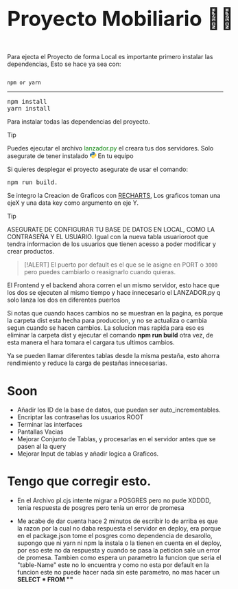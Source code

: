 
<h1 style="line-height:2; font-size: clamp(3rem,2rem,3rem);white-space: nowrap">Proyecto Mobiliario 👨‍💻</h1>

<p>Para ejecta el Proyecto de forma Local es importante primero instalar las dependencias, Esto se hace ya sea con:  </p>

<code>
npm or yarn
</code> 
<hr>

<pre>npm install 
yarn install
</pre>

Para instalar todas las dependencias del proyecto.



> [!TIP]
> Puedes ejecutar el archivo <span style="color:green; Este">lanzador.py</span> el creara tus dos servidores.
Solo asegurate de tener instalado <span>
<svg xmlns="http://www.w3.org/2000/svg" width="15" height="15" fill="none" viewBox="16 16 32 32"><path fill="url(#a)" d="M31.885 16c-8.124 0-7.617 3.523-7.617 3.523l.01 3.65h7.752v1.095H21.197S16 23.678 16 31.876c0 8.196 4.537 7.906 4.537 7.906h2.708v-3.804s-.146-4.537 4.465-4.537h7.688s4.32.07 4.32-4.175v-7.019S40.374 16 31.885 16zm-4.275 2.454a1.394 1.394 0 1 1 0 2.79 1.393 1.393 0 0 1-1.395-1.395c0-.771.624-1.395 1.395-1.395z"/><path fill="url(#b)" d="M32.115 47.833c8.124 0 7.617-3.523 7.617-3.523l-.01-3.65H31.97v-1.095h10.832S48 40.155 48 31.958c0-8.197-4.537-7.906-4.537-7.906h-2.708v3.803s.146 4.537-4.465 4.537h-7.688s-4.32-.07-4.32 4.175v7.019s-.656 4.247 7.833 4.247zm4.275-2.454a1.393 1.393 0 0 1-1.395-1.395 1.394 1.394 0 1 1 1.395 1.395z"/><defs><linearGradient id="a" x1="19.075" x2="34.898" y1="18.782" y2="34.658" gradientUnits="userSpaceOnUse"><stop stop-color="#387EB8"/><stop offset="1" stop-color="#366994"/></linearGradient><linearGradient id="b" x1="28.809" x2="45.803" y1="28.882" y2="45.163" gradientUnits="userSpaceOnUse"><stop stop-color="#FFE052"/><stop offset="1" stop-color="#FFC331"/></linearGradient></defs></svg>
</span> En tu equipo


Si quieres desplegar el proyecto asegurate de usar el comando:
<pre>
npm run build.
</pre>

Se integro la Creacion de Graficos con [RECHARTS](https://recharts.org/en-US), Los graficos toman una ejeX y una data key como argumento en eje Y.


> [!TIP]
> ASEGURATE DE CONFIGURAR TU BASE DE DATOS EN LOCAL, COMO LA CONTRASEÑA Y EL USUARIO. Igual con la nueva tabla usuarioroot que tendra informacion de los usuarios que tienen acesso a poder modificar y crear productos.

>[!ALERT] 
> El puerto por default es el que se le asigne en PORT o <code>3000</code> pero puedes cambiarlo o reasignarlo cuando quieras.

El Frontend y el backend ahora corren el un mismo servidor, esto hace que los dos se ejecuten al mismo tiempo y hace innecesario el LANZADOR.py q solo lanza los dos en diferentes puertos

Si notas que cuando haces cambios no se muestran en la pagina, es porque la carpeta dist esta hecha para produccion, y no se actualiza o cambia segun cuando se hacen cambios. La solucion mas rapida para eso es eliminar la carpeta dist y ejecutar el comando __npm run build__ otra vez, de esta manera el hara tomara el cargara tus ultimos cambios.

Ya se pueden llamar diferentes tablas desde la misma pestaña, esto ahorra rendimiento y reduce la carga de pestañas innecesarias.

<h1>Soon</h1>


- Añadir los ID de la base de datos, que puedan ser auto_incrementables.
- Encriptar las contraseñas los usuarios ROOT
- Terminar las interfaces 
- Pantallas Vacias
- Mejorar Conjunto de Tablas, y procesarlas en el servidor antes que se pasen al la query 
- Mejorar Input de tablas y añadir logica a Graficos.
# Tengo que corregir esto.
- En el Archivo pl.cjs intente migrar a POSGRES pero no pude XDDDD, tenia respuesta de posgres pero tenia un error de promesa

- Me acabe de dar cuenta hace 2 minutos de escribir lo de arriba es que la razon por la cual no daba respuesta el servidor en deploy, era porque en el package.json tome el posgres como dependencia de desarollo, supongo que ni yarn ni npm la instala o la tienen en cuenta en el deploy, por eso este no da respuesta y cuando se pasa la peticion sale un error de promesa. Tambien como espera un parametro la funcion que seria el "table-Name" este no lo encuentra y como no esta por default en la funcion este no puede hacer nada sin este parametro, no mas hacer un __SELECT * FROM ""__

